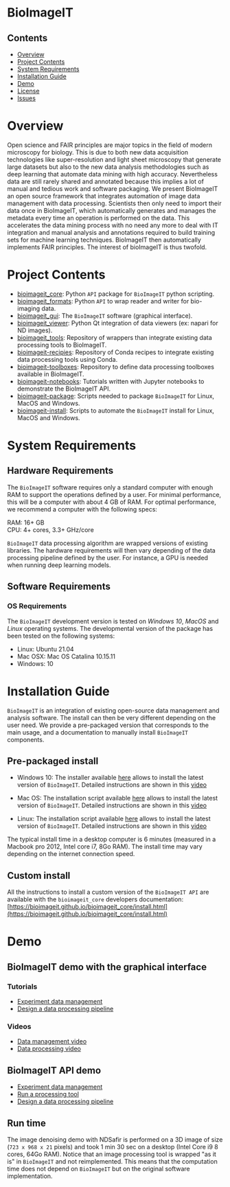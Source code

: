 # BioImageIT

## Contents

- [Overview](#overview)
- [Project Contents](#project-contents)
- [System Requirements](#system-requirements)
- [Installation Guide](#installation-guide)
- [Demo](#demo)
- [License](./LICENSE)
- [Issues](https://github.com/bioimageit/bioimageit/issues)

# Overview

Open science and FAIR principles are major topics in the field of modern microscopy for biology. This is due to both new data acquisition technologies like super-resolution and light sheet microscopy that generate large datasets but also to the new data analysis methodologies such as deep learning that automate data mining with high accuracy. Nevertheless data are still rarely shared and annotated because this implies a lot of manual and tedious work and software packaging. We present BioImageIT an open source framework that integrates automation of image data management with data processing. Scientists then only need to import their data once in BioImageIT, which automatically generates and manages the metadata every time an operation is performed on the data. This accelerates the data mining process with no need any more to deal with IT integration and manual analysis and annotations required to build training sets for machine learning techniques. BioImageIT then automatically implements FAIR principles. The interest of bioImageIT is thus twofold. 

# Project Contents

- [bioimageit_core](https://github.com/bioimageit/bioimageit_core): Python `API` package for `BioImageIT` python scripting.
- [bioimageit_formats](https://github.com/bioimageit/bioimageit_formats): Python `API` to wrap reader and writer for bio-imaging data.
- [bioimageit_gui](https://github.com/bioimageit/bioimageit_formats): The `BioImageIT` software (graphical interface).
- [bioimageit_viewer](https://github.com/bioimageit/bioimageit_viewer): Python Qt integration of data viewers (ex: napari for ND images).
- [bioimageit_tools](https://github.com/bioimageit/bioimageit_tools): Repository of wrappers than integrate existing data processing tools to BioImageIT.
- [bioimageit-recipies](https://github.com/bioimageit/bioimageit-recipies): Repository of Conda recipes to integrate existing data processing tools using Conda.
- [bioimageit-toolboxes](https://github.com/bioimageit/bioimageit-toolboxes): Repository to define data processing toolboxes available in BioImageIT.
- [bioimageit-notebooks](https://github.com/bioimageit/bioimageit-notebooks): Tutorials written with Jupyter notebooks to demonstrate the BioImageIT API.
- [bioimageit-package](https://github.com/bioimageit/bioimageit-package): Scripts needed to package `BioImageIT` for Linux, MacOS and Windows.
- [bioimageit-install](https://github.com/bioimageit/bioimageit-install): Scripts to automate the `BioImageIT` install for Linux, MacOS and Windows.

# System Requirements

## Hardware Requirements

The `BioImageIT` software requires only a standard computer with enough RAM to support the operations defined by a user. For minimal performance, this will be a computer with about 4 GB of RAM. For optimal performance, we recommend a computer with the following specs:

RAM: 16+ GB  
CPU: 4+ cores, 3.3+ GHz/core

`BioImageIT` data processing algorithm are wrapped versions of existing libraries. The hardware requirements will then vary depending of the data processing pipeline defined by the user. For instance, a GPU is needed when running deep learning models.

## Software Requirements

### OS Requirements

The `BioImageIT` development version is tested on *Windows 10*, *MacOS* and *Linux* operating systems. The developmental version of the package has been tested on the following systems:

- Linux: Ubuntu 21.04 
- Mac OSX: Mac OS Catalina 10.15.11    
- Windows: 10 

# Installation Guide

`BioImageIT` is an integration of existing open-source data management and analysis software. The install can then be very different depending on the user need. We provide a pre-packaged version that corresponds to the main usage, and a documentation to manually install `BioImageIT` components. 

## Pre-packaged install

- Windows 10: The installer available [here](https://github.com/bioimageit/bioimageit-install/raw/v0.1.0/windows/BioImageIT_install.exe) allows to install the latest version of `BioImageIT`. Detailed instructions are shown in this [video](https://www.youtube.com/watch?v=917InvFkivA) 

- Mac OS: The installation script available [here](https://github.com/bioimageit/bioimageit-install/raw/v0.1.0/mac/BioImageIT_install.dmg) allows to install the latest version of `BioImageIT`. Detailed instructions are shown in this [video](https://www.youtube.com/watch?v=pMD_pjPF3Y4) 

- Linux: The installation script available [here](https://raw.githubusercontent.com/bioimageit/bioimageit-install/v0.1.0/linux/install.sh) allows to install the latest version of `BioImageIT`. Detailed instructions are shown in this [video](https://www.youtube.com/watch?v=ohKKkMb54k4) 

The typical install time in a desktop computer is 6 minutes (measured in a Macbook pro 2012, Intel core i7, 8Go RAM). The install time may vary depending on the internet connection speed.

## Custom install

All the instructions to install a custom version of the `BioImageIT API` are available with the `bioimageit_core` developers documentation: [https://bioimageit.github.io/bioimageit_core/install.html](https://bioimageit.github.io/bioimageit_core/install.html)

# Demo

## BioImageIT demo with the graphical interface 

### Tutorials
- [Experiment data management](https://bioimageit.github.io/bioimageit_gui/tutorial_data_management.html)
- [Design a data processing pipeline](https://bioimageit.github.io/bioimageit_gui/tutorial_data_analysis.html)

### Videos
- [Data management video](https://www.youtube.com/watch?v=Ce0hLhO3Qis)
- [Data processing video](https://www.youtube.com/watch?v=cpN4dzASNu0)

## BioImageIT API demo

- [Experiment data management](https://github.com/bioimageit/bioimageit-notebooks/blob/main/tutorial1-experiment.ipynb)
- [Run a processing tool](https://github.com/bioimageit/bioimageit-notebooks/blob/main/tutorial2-runner.ipynb)
- [Design a data processing pipeline](https://github.com/bioimageit/bioimageit-notebooks/blob/main/tutorial3-pipeline.ipynb)


## Run time

The image denoising demo with NDSafir is performed on a 3D image of size (``723 x 968 x 21`` pixels) and took 1 min 30 sec on a desktop (Intel Core i9 8 cores, 64Go RAM). 
Notice that an image processing tool is wrapped "as it is" in `BioImageIT` and not reimplemented. This means that the computation time does not depend on `BioImageIT` but on the original software implementation.
